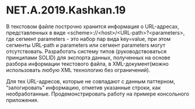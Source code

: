 # NET.A.2019.Kashkan.19
В текстовом файле построчно хранится информация о URL-адресах,
представленных в виде &lt;scheme&gt;://&lt;host&gt;/&lt;URL‐path&gt;?&lt;parameters&gt;, где сегмент
parameters - это набор пар вида key=value, при этом сегменты URL‐path и parameters
или сегмент parameters могут отсутствовать.
Разработать систему типов (руководствоваться принципами SOLID) для
экспорта данных, полученных на основе разбора информации текстового файла, в
XML-документ(можно использовать любую XML
технологию без ограничений).

Для тех URL-адресов, которые не совпадают с данным паттерном, “залогировать”
информацию, отметив указанные строки, как необработанные.
Продемонстрировать работу на примере консольного приложения.
